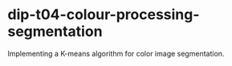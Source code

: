 # dip-t04-colour-processing-segmentation
Implementing a K-means algorithm for color image segmentation.

